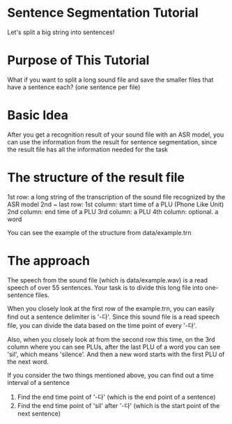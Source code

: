 # Sentence Segmentation Tutorial

Let's split a big string into sentences!

# Purpose of This Tutorial

What if you want to split a long sound file and save the smaller files that have a sentence each? (one sentence per file)

# Basic Idea

After you get a recognition result of your sound file with an ASR model, you can use the information from the result for sentence segmentation, since the result file has all the information needed for the task

# The structure of the result file

1st row: a long string of the transcription of the sound file recognized by the ASR model
2nd ~ last row:
  1st column: start time of a PLU (Phone Like Unit)
  2nd column: end time of a PLU
  3rd column: a PLU
  4th column: optional. a word
  
You can see the example of the structure from data/example.trn

# The approach

The speech from the sound file (which is data/example.wav) is a read speech of over 55 sentences.
Your task is to divide this long file into one-sentence files.

When you closely look at the first row of the example.trn, you can easily find out a sentence delimiter is '-다'.
Since this sound file is a read speech file, you can divide the data based on the time point of every '-다'.

Also, when you closely look at from the second row this time, on the 3rd column where you can see PLUs, after the last PLU of a word you can see 'sil', which means 'silence'. And then a new word starts with the first PLU of the next word.

If you consider the two things mentioned above, you can find out a time interval of a sentence
1) Find the end time point of '-다' (which is the end point of a sentence)
2) Find the end time point of 'sil' after '-다' (which is the start point of the next sentence)
